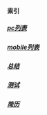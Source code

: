 #### 索引
##### [pc列表](/table)
##### [mobile列表](/mobile-table)
##### [总结](/sumup)
##### [测试](/test)
##### [简历](/resume)